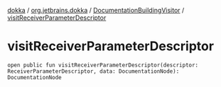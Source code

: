 [dokka](../../index.md) / [org.jetbrains.dokka](../index.md) / [DocumentationBuildingVisitor](index.md) / [visitReceiverParameterDescriptor](visitReceiverParameterDescriptor.md)

# visitReceiverParameterDescriptor

```
open public fun visitReceiverParameterDescriptor(descriptor: ReceiverParameterDescriptor, data: DocumentationNode): DocumentationNode
```
